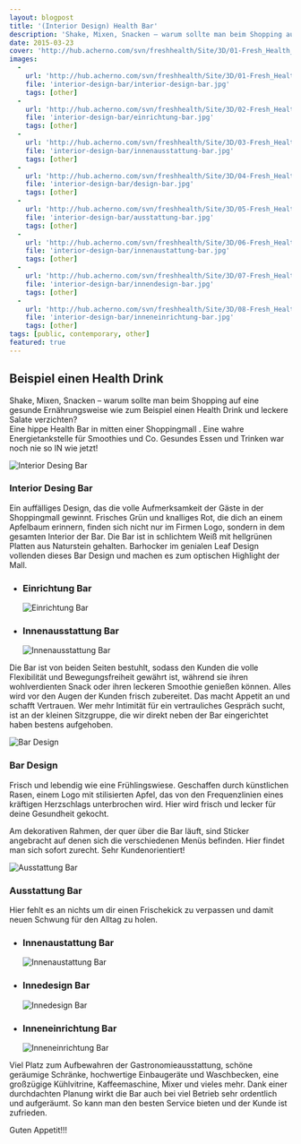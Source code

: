 ```yaml
---
layout: blogpost
title: '(Interior Design) Health Bar'
description: 'Shake, Mixen, Snacken – warum sollte man beim Shopping auf eine gesunde Ernährungsweise wie zum Beispiel einen Health Drink und leckere Salate verzichten? Eine hippe Health Bar in mitten einer Shoppingmall. Eine wahre Energietankstelle für Smoothies und Co. Gesundes Essen und Trinken war noch nie so IN wie jetzt! '
date: 2015-03-23
cover: 'http://hub.acherno.com/svn/freshhealth/Site/3D/01-Fresh_Health_F.jpg'
images:
  -
    url: 'http://hub.acherno.com/svn/freshhealth/Site/3D/01-Fresh_Health_F.jpg'
    file: 'interior-design-bar/interior-design-bar.jpg'
    tags: [other]
  -
    url: 'http://hub.acherno.com/svn/freshhealth/Site/3D/02-Fresh_Health_F.jpg'
    file: 'interior-design-bar/einrichtung-bar.jpg'
    tags: [other]
  -
    url: 'http://hub.acherno.com/svn/freshhealth/Site/3D/03-Fresh_Health_F.jpg'
    file: 'interior-design-bar/innenausstattung-bar.jpg'
    tags: [other]
  -
    url: 'http://hub.acherno.com/svn/freshhealth/Site/3D/04-Fresh_Health_F.jpg'
    file: 'interior-design-bar/design-bar.jpg'
    tags: [other]
  -
    url: 'http://hub.acherno.com/svn/freshhealth/Site/3D/05-Fresh_Health_F.jpg'
    file: 'interior-design-bar/ausstattung-bar.jpg'
    tags: [other]
  -
    url: 'http://hub.acherno.com/svn/freshhealth/Site/3D/06-Fresh_Health_F.jpg'
    file: 'interior-design-bar/innenaustattung-bar.jpg'
    tags: [other]
  -
    url: 'http://hub.acherno.com/svn/freshhealth/Site/3D/07-Fresh_Health_F.jpg'
    file: 'interior-design-bar/innendesign-bar.jpg'
    tags: [other]
  -
    url: 'http://hub.acherno.com/svn/freshhealth/Site/3D/08-Fresh_Health_F.jpg'
    file: 'interior-design-bar/inneneinrichtung-bar.jpg'
    tags: [other]
tags: [public, contemporary, other]
featured: true
---
```

## Beispiel einen **Health Drink**
Shake, Mixen, Snacken – warum sollte man beim Shopping auf eine gesunde Ernährungsweise wie zum Beispiel einen Health Drink und leckere Salate verzichten?  
Eine hippe Health Bar in mitten einer Shoppingmall . Eine wahre Energietankstelle für Smoothies und Co. Gesundes Essen und Trinken war noch nie so IN wie jetzt! 

![Interior Desing Bar](interior-design-bar/interior-design-bar.jpg)
### Interior Desing **Bar**

Ein auffälliges Design, das die volle Aufmerksamkeit der Gäste in der Shoppingmall gewinnt. 
Frisches Grün und knalliges Rot, die dich an einem Apfelbaum erinnern, finden sich nicht nur im Firmen Logo, sondern in dem gesamten Interior der Bar. 
Die Bar ist in schlichtem Weiß mit hellgrünen Platten aus Naturstein gehalten.  Barhocker im genialen Leaf Design vollenden dieses Bar Design und machen es zum optischen Highlight der Mall.

-   ### Einrichtung **Bar**
    ![Einrichtung Bar](interior-design-bar/einrichtung-bar.jpg)
-   ### Innenausstattung **Bar**
    ![Innenausstattung Bar](interior-design-bar/innenausstattung-bar.jpg)

Die Bar ist von beiden Seiten bestuhlt, sodass den Kunden die volle Flexibilität und Bewegungsfreiheit  gewährt ist, während sie ihren wohlverdienten Snack oder ihren leckeren   Smoothie genießen können. Alles wird vor den Augen der Kunden frisch zubereitet.   Das macht Appetit an und schafft  Vertrauen.  Wer mehr Intimität für ein vertrauliches Gespräch sucht, ist an der kleinen Sitzgruppe, die wir direkt   neben der Bar eingerichtet haben bestens aufgehoben. 

![Bar Design](interior-design-bar/design-bar.jpg)
### **Bar** Design

Frisch und lebendig  wie eine Frühlingswiese. Geschaffen durch künstlichen Rasen, einem Logo mit stilisierten Apfel, das von den Frequenzlinien eines kräftigen Herzschlags unterbrochen wird. Hier wird frisch und lecker für deine Gesundheit gekocht. 

Am dekorativen Rahmen, der quer über die Bar läuft, sind Sticker angebracht auf denen sich die verschiedenen Menüs befinden. Hier findet man sich sofort zurecht. Sehr Kundenorientiert!

![Ausstattung Bar](interior-design-bar/ausstattung-bar.jpg)
### Ausstattung **Bar**

Hier fehlt es an nichts um dir einen Frischekick zu verpassen und damit neuen Schwung für den Alltag zu holen.

-   ### Innenaustattung **Bar**
    ![Innenaustattung Bar](interior-design-bar/innenaustattung-bar.jpg)
-   ### Innedesign **Bar**
    ![Innedesign Bar](interior-design-bar/innendesign-bar.jpg)
-   ### Inneneinrichtung **Bar**
    ![Inneneinrichtung Bar](interior-design-bar/inneneinrichtung-bar.jpg)
 
Viel Platz zum Aufbewahren der Gastronomieausstattung, schöne geräumige Schränke, hochwertige Einbaugeräte und Waschbecken, eine großzügige Kühlvitrine, Kaffeemaschine, Mixer und vieles mehr. Dank einer durchdachten Planung wirkt die Bar auch bei viel Betrieb  sehr ordentlich und aufgeräumt. So kann man den besten Service bieten und der Kunde ist zufrieden. 

Guten Appetit!!!